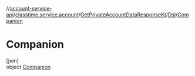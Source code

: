 //[account-service-api](../../../../../index.md)/[classtime.service.account](../../../index.md)/[GetPrivateAccountDataResponseKt](../../index.md)/[Dsl](../index.md)/[Companion](index.md)

# Companion

[jvm]\
object [Companion](index.md)
